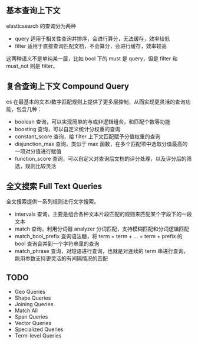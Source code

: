 ## 基本查询上下文
elasticsearch 的查询分为两种

- query 适用于相关性查询并排序，会进行算分，无法缓存，效率较低
- filter 适用于直接查询匹配文档，不会算分，会进行缓存，效率较高

这两种语义不是单纯某一层，比如 bool 下的 must 是 query，但是 filter 和 must_not 则是 filter。


## 复合查询上下文 Compound Query
es 在最基本的文本/数字匹配规则上提供了更多层控制，从而实现更灵活的查询功能，包含几种：

- boolean 查询，可以实现简单的与或非逻辑组合，和匹配个数等功能
- boosting 查询，可以自定义统计分权重的查询
- constant_score 查询，给 filter 上下文匹配赋予分值权重的查询
- disjunction_max 查询，类似于 max 函数，在多个匹配项中选取分值最高的一项对分值进行赋值
- function_score 查询，可以自定义对查询后文档的评分处理，以及评分后的筛选，规则比较灵活


## 全文搜索 Full Text Queries
全文搜索提供一系列规则进行文字搜索。

- intervals 查询，主要是组合各种文本片段匹配的规则来匹配某个字段下的一段文本
- match 查询，利用分词器 analyzer 分词匹配，支持模糊匹配和分词逻辑匹配
- match_bool_prefix 查询语法糖，将 term + term + ... + term + prefix 的 bool 查询合并到一个字符串里的查询
- match_phrase 查询，对短语进行查询，也就是对连续的 term 串进行查询，能用参数支持更灵活的有间隔情况的匹配

## TODO
- Geo Queries
- Shape Queries
- Joining Queries
- Match All
- Span Queries
- Vector Queries
- Specialized Queries
- Term-level Queries
